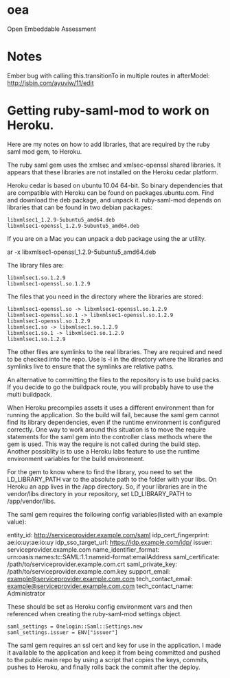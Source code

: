 oea
===

Open Embeddable Assessment

Notes
=====


Ember bug with calling this.transitionTo in multiple routes in afterModel:
http://jsbin.com/ayuviw/11/edit



Getting ruby-saml-mod to work on Heroku.
========================================

Here are my notes on how to add libraries, that are required by the ruby saml mod gem, to Heroku.

The ruby saml gem uses the xmlsec and xmlsec-openssl shared libraries. It appears that these libraries are not installed on the Heroku cedar platform.

Heroku cedar is based on ubuntu 10.04 64-bit. So binary dependencies that are compatible with Heroku can be found on packages.ubuntu.com. Find and download the deb package, and unpack it. ruby-saml-mod depends on libraries that can be found in two debian packages:

    libxmlsec1_1.2.9-5ubuntu5_amd64.deb
    libxmlsec1-openssl_1.2.9-5ubuntu5_amd64.deb

If you are on a Mac you can unpack a deb package using the ar utility.

ar -x libxmlsec1-openssl_1.2.9-5ubuntu5_amd64.deb

The library files are:

    libxmlsec1.so.1.2.9
    libxmlsec1-openssl.so.1.2.9

The files that you need in the directory where the libraries are stored:

    libxmlsec1-openssl.so -> libxmlsec1-openssl.so.1.2.9
    libxmlsec1-openssl.so.1 -> libxmlsec1-openssl.so.1.2.9
    libxmlsec1-openssl.so.1.2.9
    libxmlsec1.so -> libxmlsec1.so.1.2.9
    libxmlsec1.so.1 -> libxmlsec1.so.1.2.9
    libxmlsec1.so.1.2.9

The other files are symlinks to the real libraries. They are required and need to be checked into the repo. Use ls -l in the directory where the libraries and symlinks live to ensure that the symlinks are relative paths.

An alternative to committing the files to the repository is to use build packs. If you decide to go the buildpack route, you will probably have to use the multi buildpack.

When Heroku precompiles assets it uses a different environment than for running the application. So the build will fail, because the saml gem cannot find its library dependencies, even if the runtime environment is configured correctly. One way to work around this situation is to move the require statements for the saml gem into the controller class methods where the gem is used. This way the require is not called during the build step. Another possiblity is to use a Heroku labs feature to use the runtime environment variables for the build environment.

For the gem to know where to find the library, you need to set the LD_LIBRARY_PATH var to the absolute path to the folder with your libs. On Heroku an app lives in the /app directory. So, if your libraries are in the vendor/libs directory in your repository, set LD_LIBRARY_PATH to /app/vendor/libs.

The saml gem requires the following config variables(listed with an example value):

  entity_id:                      http://serviceprovider.example.com/saml
  idp_cert_fingerprint:           ae:io:uy:ae:io:uy
  idp_sso_target_url:             https://idp.example.com/idp/
  issuer:                         serviceprovider.example.com
  name_identifier_format:         urn:oasis:names:tc:SAML:1.1:nameid-format:emailAddress
  saml_certificate:               /path/to/serviceprovider.example.com.crt
  saml_private_key:               /path/to/serviceprovider.example.com.key
  support_email:                  example@serviceprovider.example.com.com
  tech_contact_email:             example@serviceprovider.example.com.com
  tech_contact_name:              Administrator


These should be set as Heroku config environment vars and then referenced when creating the ruby-saml-mod settings object.

    saml_settings = Onelogin::Saml::Settings.new
    saml_settings.issuer = ENV["issuer"]


The saml gem requires an ssl cert and key for use in the application. I made it available to the application and keep it from being committed and pushed to the public main repo by using a script that copies the keys, commits, pushes to Heroku, and finally rolls back the commit after the deploy.
